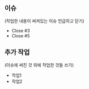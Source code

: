 ## 이슈
(작업한 내용이 써져있는 이슈 언급하고 닫기)  
- Close #3  
- Close #5

## 추가 작업
(이슈에 써진 것 외에 작업한 것들 쓰기)
- 작업1
- 작업2
